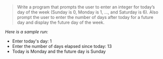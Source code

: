 > Write a program that prompts the user to enter an integer for today’s day of the week (Sunday is 0, Monday is 1, ..., and Saturday is 6). Also prompt the user to enter the number of days after today for a future day and display the future day of the week. 

*Here is a sample run:*

* Enter today's day: 1 
* Enter the number of days elapsed since today: 13
* Today is Monday and the future day is Sunday